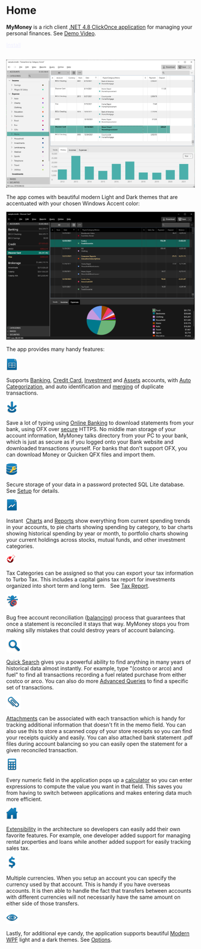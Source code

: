 # Home

**MyMoney**  is a rich client [.NET 4.8 ClickOnce application](https://dotnet.microsoft.com/en-us/download/dotnet-framework/net48) for managing your personal finances.  See [Demo Video](https://youtu.be/u6BVF2x9FBA).

<div>
<a href="Basics/install" class="btn btn-primary mt-20 mr-30" style="color:#EEEEFF" >Install</a>
<br/>
<br/>
</div>


[![](Images/Home1.png)](https://youtu.be/u6BVF2x9FBA)

The app comes with beautiful modern Light and Dark themes that are accentuated with your chosen Windows Accent color:

[![](Images/Home_dark.png)](https://youtu.be/u6BVF2x9FBA)

The app provides many handy features:

![](Images/Home2.png)

Supports [Banking](Accounts/BankAccounts.md), [Credit Card](Accounts/CreditCardAccounts.md), [Investment](Accounts/InvestmentAccounts.md) and [Assets](Accounts/Assets.md) accounts, with [Auto Categorization](Basics/AutoCategorization.md), and auto identification and [merging](Basics/Merging.md) of duplicate transactions. 

![](Images/Home3.png)

Save a lot of typing using [Online Banking](Accounts/OnlineBanking.md) to download statements from your bank, using OFX over [secure](Accounts/OnlineSecurity.md) HTTPS. No middle man storage of your account information, MyMoney talks directory from your PC to your bank, which is just as secure as if you logged onto your Bank website and downloaded transactions yourself. For banks that don't support OFX, you can download Money or Quicken QFX files and import them.

![](Images/Home4.png)

Secure storage of your data in a password protected SQL Lite database.  See [Setup](Basics/Setup.md) for details.

![](Images/Home5.png)

Instant  [Charts](Charts/index.md) and [Reports](Reports/index.md) show everything from current spending trends in your accounts, to pie charts showing spending by category, to bar charts showing historical spending by year or month, to portfolio charts showing your current holdings across stocks, mutual funds, and other investment categories.

![](Images/Home6.png)

Tax Categories can be assigned so that you can export your tax information to Turbo Tax. This includes a capital gains tax report for investments organized into short term and long term.   See [Tax Report](Reports/TaxReport.md).

![](Images/Home7.png)

Bug free account reconciliation ([balancing](Accounts/BalancingAccounts.md)) process that guarantees that once a statement is reconciled it stays that way. MyMoney stops you from making silly mistakes that could destroy years of account balancing.

![](Images/Home8.png)

[Quick Search](Basics/QuickSearch.md) gives you a powerful ability to find anything in many years of historical data almost instantly. For example, type "(costco or arco) and fuel" to find all transactions recording a fuel related purchase from either costco or arco. You can also do more [Advanced Queries](Basics/Queries.md) to find a specific set of transactions.

![](Images/Home9.png)

[Attachments](Basics/Attachments.md) can be associated with each transaction which is handy for tracking additional information that doesn't fit in the memo field. You can also use this to store a scanned copy of your store receipts so you can find your receipts quickly and easily.  You can also attached bank statement .pdf files during account balancing so you can easily open the statement
for a given reconciled transaction.

![](Images/Home10.png)

Every numeric field in the application pops up a [calculator](Basics/Calculator.md) so you can enter expressions to compute the value you want in that field. This saves you from having to switch between applications and makes entering data much more efficient.

![](Images/Home11.png)

[Extensibility](dev/index.md) in the architecture so developers can easily add their own favorite features. For example, one developer added support for managing rental properties and loans while another added support for easily tracking sales tax.

![](Images/Home12.png)

Multiple currencies. When you setup an account you can specify the currency used by that account. This is handy if you have overseas accounts. It is then able to handle the fact that transfers between accounts with different currencies will not necessarily have the same amount on either side of those transfers.

![](Images/Home13.png)

Lastly, for additional eye candy, the application supports
beautiful [Modern WPF](https://github.com/Kinnara/ModernWpf) light and a dark themes. See [Options](Basics/Options.md).
